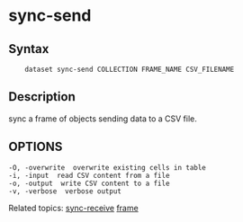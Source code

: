 sync-send
=========

Syntax
------

```
    dataset sync-send COLLECTION FRAME_NAME CSV_FILENAME
```

Description
-----------

sync a frame of objects sending data to a CSV file. 

OPTIONS
-------

    -O, -overwrite  overwrite existing cells in table
    -i, -input  read CSV content from a file
    -o, -output  write CSV content to a file
    -v, -verbose  verbose output

Related topics: [sync-receive](sync-receive.html) [frame](frame.html)

